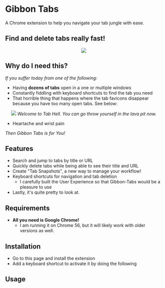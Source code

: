 <p align="center">
  <img src=""/>
</p>

# Gibbon Tabs

A Chrome extension to help you navigate your tab jungle with ease.

## Find and delete tabs really fast!

<p align="center">
  <img src="https://github.com/macadev/Gibbon-Tabs/blob/master/images/gibbon_tabs_search.gif"/>
</p>

## Why do I need this?

_If you suffer today from one of the following:_

- Having __dozens of tabs__ open in a one or multiple windows
- Constantly fiddling with keyboard shortcuts to find the tab you need
- That horrible thing that happens where the tab favicons disappear because you have too many open tabs. See below:

<p align="center">
  <img src="https://github.com/macadev/Gibbon-Tabs/blob/master/images/tab_hell.png"/>
  <em>Welcome to Tab Hell. You can go throw yourself in the lava pit now.</em>
</p>

- Heartache and wrist pain

_Then Gibbon Tabs is for You!_

## Features

- Search and jump to tabs by title or URL
- Quickly delete tabs while being able to see their title and URL
- Create "Tab Snapshots", a new way to manage your workflow!
- Keyboard shortcuts for navigation and tab deletion
  - I carefully built the User Experience so that Gibbon-Tabs would be a pleasure to use
- Lastly, it's quite pretty to look at.

## Requirements

- __All you need is Google Chrome!__
  - I am running it on Chrome 56, but it will likely work with older versions as well.

## Installation

- Go to this page and install the extension
- Add a keyboard shortcut to activate it by doing the following

## Usage
